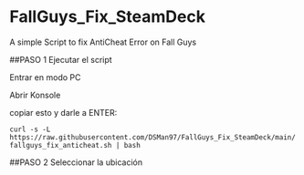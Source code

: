 # FallGuys_Fix_SteamDeck
A simple Script to fix AntiCheat Error on Fall Guys

##PASO 1 Ejecutar el script

Entrar en modo PC

Abrir Konsole

copiar esto y darle a ENTER:

```curl -s -L https://raw.githubusercontent.com/DSMan97/FallGuys_Fix_SteamDeck/main/fallguys_fix_anticheat.sh | bash ```


##PASO 2 Seleccionar la ubicación


